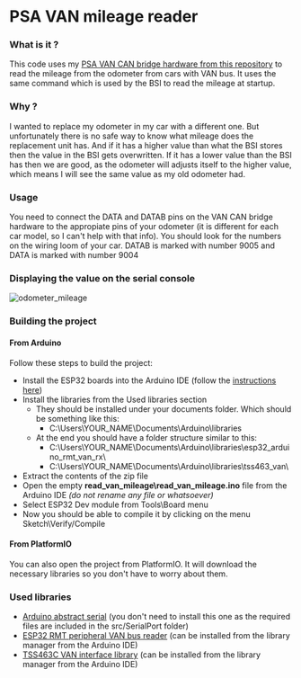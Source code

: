# PSA VAN mileage reader

### What is it ?

This code uses my [PSA VAN CAN bridge hardware from this repository][psavancanbridgehw] to read the mileage from the odometer from cars with VAN bus. It uses the same command which is used by the BSI to read the mileage at startup.

### Why ?

I wanted to replace my odometer in my car with a different one. But unfortunately there is no safe way to know what mileage does the replacement unit has. And if it has a higher value than what the BSI stores then the value in the BSI gets overwritten. If it has a lower value than the BSI has then we are good, as the odometer will adjusts itself to the higher value, which means I will see the same value as my old odometer had.

### Usage

You need to connect the DATA and DATAB pins on the VAN CAN bridge hardware to the appropiate pins of your odometer (it is different for each car model, so I can't help with that info). You should look for the numbers on the wiring loom of your car. DATAB is marked with number 9005 and DATA is marked with number 9004

### Displaying the value on the serial console

![odometer_mileage](https://github.com/morcibacsi/PSAVanCanBridge/raw/master/images/odometer_mileage.png)

### Building the project

#### From Arduino
Follow these steps to build the project:
 - Install the ESP32 boards into the Arduino IDE (follow the [instructions here][install_esp32])
 - Install the libraries from the Used libraries section
	 - They should be installed under your documents folder. Which should be something like this: 
		 - C:\Users\YOUR_NAME\Documents\Arduino\libraries
	 - At the end you should have a folder structure similar to this:
		 - C:\Users\YOUR_NAME\Documents\Arduino\libraries\esp32_arduino_rmt_van_rx\
		 - C:\Users\YOUR_NAME\Documents\Arduino\libraries\tss463_van\
 - Extract the contents of the zip file
 - Open the empty **read_van_mileage\read_van_mileage.ino** file from the Arduino IDE *(do not rename any file or whatsoever)*
 - Select ESP32 Dev module from Tools\Board menu
 - Now you should be able to compile it by clicking on the menu Sketch\Verify/Compile

#### From PlatformIO
You can also open the project from PlatformIO. It will download the necessary libraries so you don't have to worry about them.

### Used libraries

- [Arduino abstract serial][lib_abstract_serial] (you don't need to install this one as the required files are included in the src/SerialPort folder)
- [ESP32 RMT peripheral VAN bus reader][lib_esp32_van_rx] (can be installed from the library manager from the Arduino IDE)
- [TSS463C VAN interface library][lib_tss463c_van] (can be installed from the library manager from the Arduino IDE)


[lib_abstract_serial]: https://github.com/computergeek125/arduino-abstract-serial
[lib_tss463c_van]: https://github.com/morcibacsi/arduino_tss463_van
[lib_esp32_van_rx]: https://github.com/morcibacsi/esp32_rmt_van_rx
[psavancanbridgehw]: https://github.com/morcibacsi/PSAVanCanBridgeHW
[install_esp32]: https://randomnerdtutorials.com/installing-the-esp32-board-in-arduino-ide-windows-instructions
